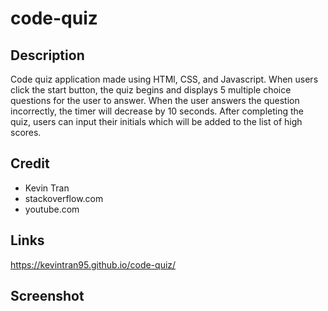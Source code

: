 # code-quiz

## Description 
Code quiz application made using HTMl, CSS, and Javascript. When users click the start button, the quiz begins and displays 5 multiple choice questions for the user to answer. When the user answers the question incorrectly, the timer will decrease by 10 seconds. After completing the quiz, users can input their initials which will be added to the list of high scores.

## Credit 
- Kevin Tran 
- stackoverflow.com
- youtube.com

## Links
https://kevintran95.github.io/code-quiz/

## Screenshot